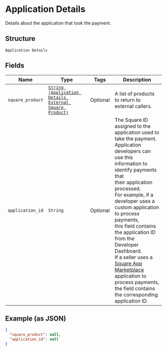 
# Application Details

Details about the application that took the payment.

## Structure

`Application Details`

## Fields

| Name | Type | Tags | Description |
|  --- | --- | --- | --- |
| `square_product` | [`String (Application Details External Square Product)`](../../doc/models/application-details-external-square-product.md) | Optional | A list of products to return to external callers. |
| `application_id` | `String` | Optional | The Square ID assigned to the application used to take the payment.<br>Application developers can use this information to identify payments that<br>their application processed.<br>For example, if a developer uses a custom application to process payments,<br>this field contains the application ID from the Developer Dashboard.<br>If a seller uses a [Square App Marketplace](https://developer.squareup.com/docs/app-marketplace)<br>application to process payments, the field contains the corresponding application ID. |

## Example (as JSON)

```json
{
  "square_product": null,
  "application_id": null
}
```

